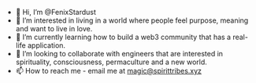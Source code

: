 - 👋 Hi, I’m @FenixStardust
- 👀 I’m interested in living in a world where people feel purpose, meaning and want to live in love.
- 🌱 I’m currently learning how to build a web3 community that has a real-life application.
- 💞️ I’m looking to collaborate with engineers that are interested in spirituality, consciousness, permaculture and a new world.
- 📫 How to reach me - email me at magic@spirittribes.xyz

<!---
FenixStardust/FenixStardust is a ✨ special ✨ repository because its `README.md` (this file) appears on your GitHub profile.
You can click the Preview link to take a look at your changes.
--->
